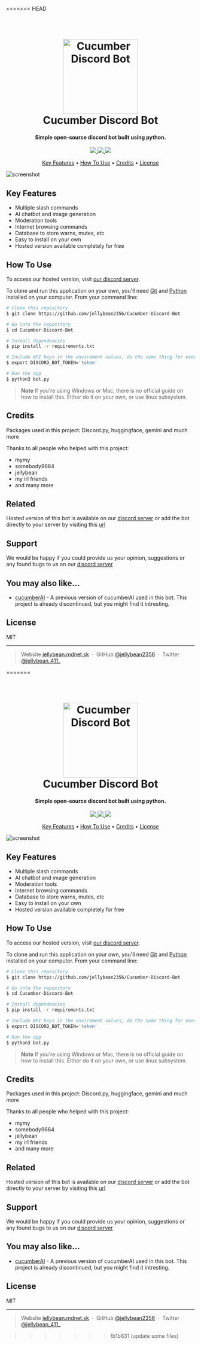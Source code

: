 <<<<<<< HEAD

<h1 align="center">
  <br>
  <a href="http://www.cucumber.mdnet.sk"><img src="https://raw.githubusercontent.com/jellybean2356/Cucumber-Discord-Bot/main/Images/icon.png" alt="Cucumber Discord Bot" width="200"></a>
  <br>
  Cucumber Discord Bot
  <br>
</h1>

<h4 align="center">Simple open-source discord bot built using python.</h4>

<p align="center">
  <a href="http://www.cucumber.mdnet.sk">
    <img src="https://img.shields.io/badge/cucumber_site-lime?labelColor=gray&logo=googlechrome&logoColor=white">
  </a>
  <a href="https://discord.gg/UUu3r7DtAQ">
      <img src="https://img.shields.io/badge/discord_server-blurple?labelColor=gray&color=5865F2&logo=discord&logoColor=white">
  </a>
  <a href="http://www.jellybean.mdnet.sk">
    <img src="https://img.shields.io/badge/my_website-orange?labelColor=gray&logo=googlechrome&logoColor=white">
  </a>
</p>

<p align="center">
  <a href="#key-features">Key Features</a> •
  <a href="#how-to-use">How To Use</a> •
  <a href="#credits">Credits</a> •
  <a href="#license">License</a>
</p>

![screenshot](https://raw.githubusercontent.com/jellybean2356/Cucumber-Discord-Bot/main/Images/Screenshot.png)

## Key Features

* Multiple slash commands
* AI chatbot and image generation
* Moderation tools
* Internet browsing commands
* Database to store warns, mutes, etc
* Easy to install on your own
* Hosted version available completely for free

## How To Use
To access our hosted version, visit [our discord server](https://discord.gg/UUu3r7DtAQ).

To clone and run this application on your own, you'll need [Git](https://git-scm.com) and [Python](https://www.python.org/downloads/) installed on your computer. From your command line:

```bash
# Clone this repository
$ git clone https://github.com/jellybean2356/Cucumber-Discord-Bot

# Go into the repository
$ cd Cucumber-Discord-Bot

# Install dependencies
$ pip install -r requirements.txt

# Include API keys in the enviroment values, do the same thing for every other variable in config.py
$ export DISCORD_BOT_TOKEN='token'

# Run the app
$ python3 bot.py
```

> **Note**
> If you're using Windows or Mac, there is no official guide on how to install this. Either do it on your own, or use linux subsystem.


## Credits

Packages used in this project: Discord.py, huggingface, gemini and much more

Thanks to all people who helped with this project:

* mymy
* somebody9664
* jellybean
* my irl friends
* and many more

## Related

Hosted version of this bot is available on our [discord server](https://discord.gg/UUu3r7DtAQ) or add the bot directly to your server by visiting this [url](https://discord.com/oauth2/authorize?client_id=1203614092070486016&permissions=8&integration_type=0&scope=bot)

## Support

We would be happy if you could provide us your opinion, suggestions or any found bugs to us on our [discord server](https://discord.gg/UUu3r7DtAQ)

## You may also like...

- [cucumberAI](https://github.com/jellybean2356/Cucumber-Ai-Discord-Bot) - A previous version of cucumberAI used in this bot. This project is already discontinued, but you might find it intresting.

## License

MIT

---

> Website [jellybean.mdnet.sk](http://jellybean.mdnet.sk) &nbsp;&middot;&nbsp;
> GitHub [@jellybean2356](https://github.com/jellybean2356) &nbsp;&middot;&nbsp;
> Twitter [@jellybean_411_](https://x.com/jellybean_411_?t=yWSnzTg_t8CGeqgbiUyThw&s=09)

=======

<h1 align="center">
  <br>
  <a href="http://www.cucumber.mdnet.sk"><img src="https://raw.githubusercontent.com/jellybean2356/Cucumber-Discord-Bot/main/icon.png" alt="Cucumber Discord Bot" width="200"></a>
  <br>
  Cucumber Discord Bot
  <br>
</h1>

<h4 align="center">Simple open-source discord bot built using python.</h4>

<p align="center">
  <a href="http://www.cucumber.mdnet.sk">
    <img src="https://img.shields.io/badge/cucumber_site-lime?labelColor=gray&logo=googlechrome&logoColor=white">
  </a>
  <a href="https://discord.gg/UUu3r7DtAQ">
      <img src="https://img.shields.io/badge/discord_server-blurple?labelColor=gray&color=5865F2&logo=discord&logoColor=white">
  </a>
  <a href="http://www.jellybean.mdnet.sk">
    <img src="https://img.shields.io/badge/my_website-orange?labelColor=gray&logo=googlechrome&logoColor=white">
  </a>
</p>

<p align="center">
  <a href="#key-features">Key Features</a> •
  <a href="#how-to-use">How To Use</a> •
  <a href="#credits">Credits</a> •
  <a href="#license">License</a>
</p>

![screenshot](https://raw.githubusercontent.com/jellybean2356/Cucumber-Discord-Bot/main/IMG_20241215_111243.png)

## Key Features

* Multiple slash commands
* AI chatbot and image generation
* Moderation tools
* Internet browsing commands
* Database to store warns, mutes, etc
* Easy to install on your own
* Hosted version available completely for free

## How To Use
To access our hosted version, visit [our discord server](https://discord.gg/UUu3r7DtAQ).

To clone and run this application on your own, you'll need [Git](https://git-scm.com) and [Python](https://www.python.org/downloads/) installed on your computer. From your command line:

```bash
# Clone this repository
$ git clone https://github.com/jellybean2356/Cucumber-Discord-Bot

# Go into the repository
$ cd Cucumber-Discord-Bot

# Install dependencies
$ pip install -r requirements.txt

# Include API keys in the enviroment values, do the same thing for every other variable in config.py
$ export DISCORD_BOT_TOKEN='token'

# Run the app
$ python3 bot.py
```

> **Note**
> If you're using Windows or Mac, there is no official guide on how to install this. Either do it on your own, or use linux subsystem.


## Credits

Packages used in this project: Discord.py, huggingface, gemini and much more

Thanks to all people who helped with this project:

* mymy
* somebody9664
* jellybean
* my irl friends
* and many more

## Related

Hosted version of this bot is available on our [discord server](https://discord.gg/UUu3r7DtAQ) or add the bot directly to your server by visiting this [url](https://discord.com/oauth2/authorize?client_id=1203614092070486016&permissions=8&integration_type=0&scope=bot)

## Support

We would be happy if you could provide us your opinion, suggestions or any found bugs to us on our [discord server](https://discord.gg/UUu3r7DtAQ)

## You may also like...

- [cucumberAI](https://github.com/jellybean2356/Cucumber-Ai-Discord-Bot) - A previous version of cucumberAI used in this bot. This project is already discontinued, but you might find it intresting.

## License

MIT

---

> Website [jellybean.mdnet.sk](http://jellybean.mdnet.sk) &nbsp;&middot;&nbsp;
> GitHub [@jellybean2356](https://github.com/jellybean2356) &nbsp;&middot;&nbsp;
> Twitter [@jellybean_411_](https://x.com/jellybean_411_?t=yWSnzTg_t8CGeqgbiUyThw&s=09)

>>>>>>> fb1b631 (update some files)
